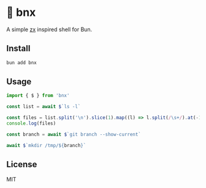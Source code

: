 # 🐚 bnx

A simple [zx](https://github.com/google/zx) inspired shell for Bun.

## Install

```bash
bun add bnx
```

## Usage

```ts
import { $ } from 'bnx'

const list = await $`ls -l`

const files = list.split('\n').slice(1).map((l) => l.split(/\s+/).at(-1))
console.log(files)

const branch = await $`git branch --show-current`

await $`mkdir /tmp/${branch}`
```

## License

MIT
